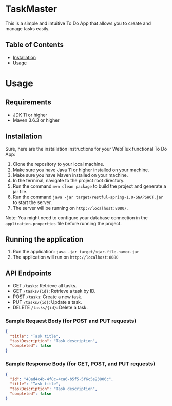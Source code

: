 # TaskMaster

This is a simple and intuitive To Do App that allows you to create and manage tasks easily.

## Table of Contents

- [Installation](#installation)
- [Usage](#usage)

# Usage

## Requirements

- JDK 11 or higher
- Maven 3.6.3 or higher

## Installation

Sure, here are the installation instructions for your WebFlux functional To Do App:

1. Clone the repository to your local machine.
2. Make sure you have Java 11 or higher installed on your machine.
3. Make sure you have Maven installed on your machine.
4. In the terminal, navigate to the project root directory.
5. Run the command `mvn clean package` to build the project and generate a jar file.
6. Run the command `java -jar target/restful-spring-1.0-SNAPSHOT.jar` to start the server.
7. The server will be running on `http://localhost:8080/`.

Note: You might need to configure your database connection in the `application.properties` file
before running the project.

## Running the application

1. Run the application: `java -jar target/<jar-file-name>.jar`
2. The application will run on `http://localhost:8080`

## API Endpoints

- GET `/tasks`: Retrieve all tasks.
- GET `/tasks/{id}`: Retrieve a task by ID.
- POST `/tasks`: Create a new task.
- PUT `/tasks/{id}`: Update a task.
- DELETE `/tasks/{id}`: Delete a task.

### Sample Request Body (for POST and PUT requests)

```json
{
  "title": "Task title",
  "taskDescription": "Task description",
  "completed": false
}
```

### Sample Response Body (for GET, POST, and PUT requests)

```json
{
  "id": "48ad4c4b-4f8c-4ca6-b5f5-5f6c5e23806c",
  "title": "Task title",
  "taskDescription": "Task description",
  "completed": false
}
```